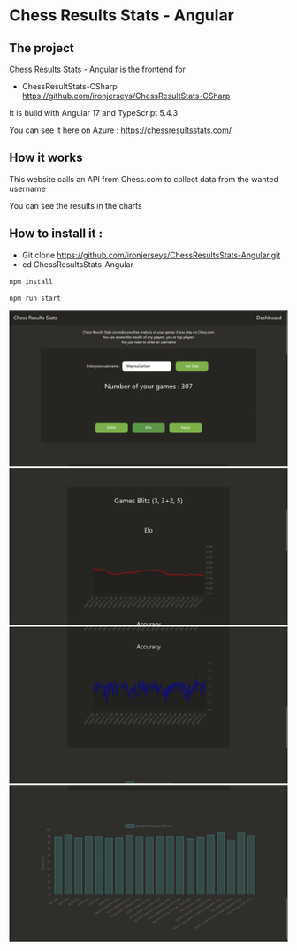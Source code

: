 # Chess Results Stats - Angular

## The project

Chess Results Stats - Angular is the frontend for

-   ChessResultStats-CSharp https://github.com/ironjerseys/ChessResultStats-CSharp

It is build with Angular 17 and TypeScript 5.4.3

You can see it here on Azure : https://chessresultsstats.com/

## How it works

This website calls an API from Chess.com to collect data from the wanted username

You can see the results in the charts

## How to install it :

-   Git clone https://github.com/ironjerseys/ChessResultsStats-Angular.git
-   cd ChessResultsStats-Angular

```
npm install
```

```
npm run start
```

![ChessResultsStatsAngular](screenshots/screen1.png)
![ChessResultsStatsAngular](screenshots/screen2.png)
![ChessResultsStatsAngular](screenshots/screen3.png)
![ChessResultsStatsAngular](screenshots/screen4.png)
